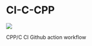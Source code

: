 # CI-C-CPP

[![](https://github.com/CISC-CMPE-327/CI-C-CPP/workflows/C/C++%20CI/badge.svg)](https://github.com/CISC-CMPE-327/CI-C-CPP/actions)

CPP/C CI Github action workflow
